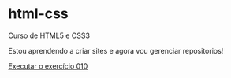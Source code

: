 # html-css
 Curso de HTML5 e CSS3 

 Estou aprendendo a criar sites  e agora vou gerenciar repositorios!

<a href="https://rodrigo-s12.github.io/html5-css3/desafios/d010/android.html">Executar o exercício 010</a>